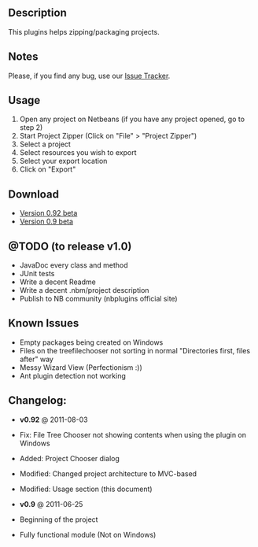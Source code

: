 Description
---------------------------------------
This plugins helps zipping/packaging projects.

Notes
---------------------------------------
Please, if you find any bug, use our [Issue Tracker](https://github.com/willybarro/ProjectZipper/issues).

Usage
---------------------------------------
1. Open any project on Netbeans (if you have any project opened, go to step 2)
2. Start Project Zipper (Click on "File" > "Project Zipper")
3. Select a project
4. Select resources you wish to export
5. Select your export location
6. Click on "Export"

Download
---------------------------------------
- [Version 0.92 beta](https://github.com/downloads/willybarro/ProjectZipper/nbprojectzipper-0.92.nbm)
- [Version 0.9 beta](https://github.com/downloads/willybarro/ProjectZipper/0.9.nbm)

@TODO (to release v1.0)
---------------------------------------
- JavaDoc every class and method
- JUnit tests
- Write a decent  Readme
- Write a decent .nbm/project description
- Publish to NB community (nbplugins official site)

Known Issues
---------------------------------------
- Empty packages being created on Windows
- Files on the treefilechooser not sorting in normal "Directories first, files after" way
- Messy Wizard View (Perfectionism :))
- Ant plugin detection not working

Changelog:
---------------------------------------
- __v0.92__ @ 2011-08-03
 - Fix: File Tree Chooser not showing contents when using the plugin on Windows
 - Added: Project Chooser dialog
 - Modified: Changed project architecture to MVC-based
 - Modified: Usage section (this document)

- __v0.9__ @ 2011-06-25
 - Beginning of the project
 - Fully functional module (Not on Windows)